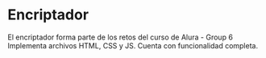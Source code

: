 # Encriptador

El encriptador forma parte de los retos del curso de Alura - Group 6
Implementa archivos HTML, CSS y JS. Cuenta con funcionalidad completa.
